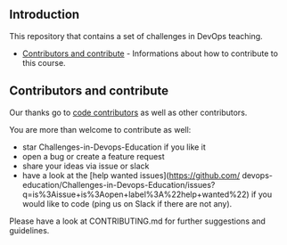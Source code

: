## Introduction

This repository that contains a set of challenges in DevOps teaching.

- [Contributors and contribute](#contributors-and-contribute) - Informations about how to contribute to this course.

## Contributors and contribute

Our thanks go to [code contributors](https://github.com/CSC-DevOps/Course) as well as other contributors.

You are more than welcome to contribute as well:

 - star Challenges-in-Devops-Education if you like it
 - open a bug or create a feature request
 - share your ideas via issue or slack
 - have a look at the [help wanted issues](https://github.com/ devops-education/Challenges-in-Devops-Education/issues?q=is%3Aissue+is%3Aopen+label%3A%22help+wanted%22) if you would like to code (ping us on Slack if there are not any).

Please have a look at CONTRIBUTING.md for further suggestions and guidelines.
